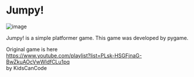 # Jumpy!
![image](https://user-images.githubusercontent.com/48395704/56470836-ebbd7200-6485-11e9-9be1-ff2161b0b8be.png)

Jumpy! is a simple platformer game.
This game was developed by pygame.

Original game is here  
https://www.youtube.com/playlist?list=PLsk-HSGFjnaG-BwZkuAOcVwWldfCLu1pq  
by KidsCanCode

